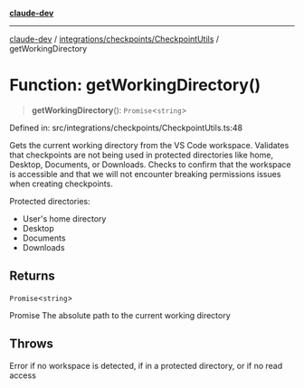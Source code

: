 [**claude-dev**](../../../../README.md)

***

[claude-dev](../../../../README.md) / [integrations/checkpoints/CheckpointUtils](../README.md) / getWorkingDirectory

# Function: getWorkingDirectory()

> **getWorkingDirectory**(): `Promise`\<`string`\>

Defined in: src/integrations/checkpoints/CheckpointUtils.ts:48

Gets the current working directory from the VS Code workspace.
Validates that checkpoints are not being used in protected directories
like home, Desktop, Documents, or Downloads. Checks to confirm that the workspace
is accessible and that we will not encounter breaking permissions issues when
creating checkpoints.

Protected directories:
- User's home directory
- Desktop
- Documents
- Downloads

## Returns

`Promise`\<`string`\>

Promise<string> The absolute path to the current working directory

## Throws

Error if no workspace is detected, if in a protected directory, or if no read access
